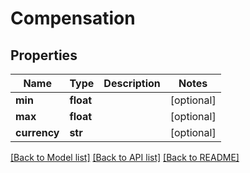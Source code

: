 # Compensation

## Properties
Name | Type | Description | Notes
------------ | ------------- | ------------- | -------------
**min** | **float** |  | [optional] 
**max** | **float** |  | [optional] 
**currency** | **str** |  | [optional] 

[[Back to Model list]](../README.md#documentation-for-models) [[Back to API list]](../README.md#documentation-for-api-endpoints) [[Back to README]](../README.md)


